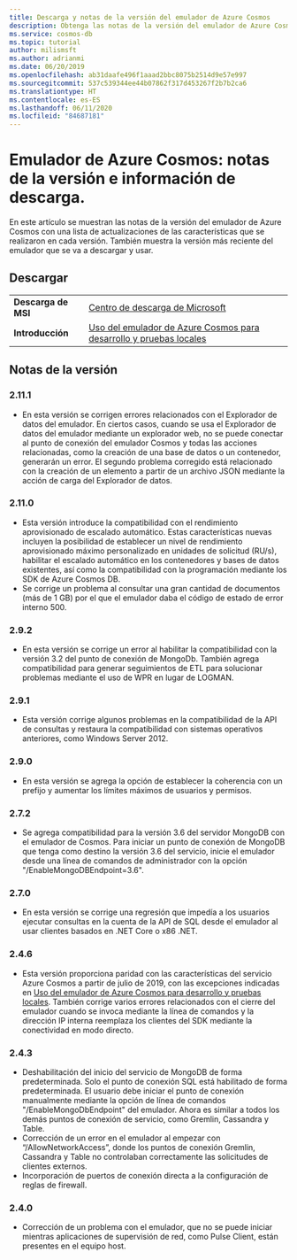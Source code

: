 ```yaml
---
title: Descarga y notas de la versión del emulador de Azure Cosmos
description: Obtenga las notas de la versión del emulador de Azure Cosmos para distintas versiones e información de descarga.
ms.service: cosmos-db
ms.topic: tutorial
author: milismsft
ms.author: adrianmi
ms.date: 06/20/2019
ms.openlocfilehash: ab31daafe496f1aaad2bbc8075b2514d9e57e997
ms.sourcegitcommit: 537c539344ee44b07862f317d453267f2b7b2ca6
ms.translationtype: HT
ms.contentlocale: es-ES
ms.lasthandoff: 06/11/2020
ms.locfileid: "84687181"
---
```

# <a name="azure-cosmos-emulator---release-notes-and-download-information"></a>Emulador de Azure Cosmos: notas de la versión e información de descarga.

En este artículo se muestran las notas de la versión del emulador de Azure Cosmos con una lista de actualizaciones de las características que se realizaron en cada versión. También muestra la versión más reciente del emulador que se va a descargar y usar.

## <a name="download"></a>Descargar

| | |
|---------|---------|
|**Descarga de MSI**|[Centro de descarga de Microsoft](https://aka.ms/cosmosdb-emulator)|
|**Introducción**|[Uso del emulador de Azure Cosmos para desarrollo y pruebas locales](local-emulator.md)|

## <a name="release-notes"></a>Notas de la versión

### <a name="2111"></a>2.11.1

- En esta versión se corrigen errores relacionados con el Explorador de datos del emulador. En ciertos casos, cuando se usa el Explorador de datos del emulador mediante un explorador web, no se puede conectar al punto de conexión del emulador Cosmos y todas las acciones relacionadas, como la creación de una base de datos o un contenedor, generarán un error. El segundo problema corregido está relacionado con la creación de un elemento a partir de un archivo JSON mediante la acción de carga del Explorador de datos.

### <a name="2110"></a>2.11.0

- Esta versión introduce la compatibilidad con el rendimiento aprovisionado de escalado automático. Estas características nuevas incluyen la posibilidad de establecer un nivel de rendimiento aprovisionado máximo personalizado en unidades de solicitud (RU/s), habilitar el escalado automático en los contenedores y bases de datos existentes, así como la compatibilidad con la programación mediante los SDK de Azure Cosmos DB.
- Se corrige un problema al consultar una gran cantidad de documentos (más de 1 GB) por el que el emulador daba el código de estado de error interno 500.

### <a name="292"></a>2.9.2

- En esta versión se corrige un error al habilitar la compatibilidad con la versión 3.2 del punto de conexión de MongoDb. También agrega compatibilidad para generar seguimientos de ETL para solucionar problemas mediante el uso de WPR en lugar de LOGMAN.

### <a name="291"></a>2.9.1

- Esta versión corrige algunos problemas en la compatibilidad de la API de consultas y restaura la compatibilidad con sistemas operativos anteriores, como Windows Server 2012.

### <a name="290"></a>2.9.0

- En esta versión se agrega la opción de establecer la coherencia con un prefijo y aumentar los límites máximos de usuarios y permisos.

### <a name="272"></a>2.7.2

- Se agrega compatibilidad para la versión 3.6 del servidor MongoDB con el emulador de Cosmos. Para iniciar un punto de conexión de MongoDB que tenga como destino la versión 3.6 del servicio, inicie el emulador desde una línea de comandos de administrador con la opción "/EnableMongoDBEndpoint=3.6".

### <a name="270"></a>2.7.0

- En esta versión se corrige una regresión que impedía a los usuarios ejecutar consultas en la cuenta de la API de SQL desde el emulador al usar clientes basados en .NET Core o x86 .NET.

### <a name="246"></a>2.4.6

- Esta versión proporciona paridad con las características del servicio Azure Cosmos a partir de julio de 2019, con las excepciones indicadas en [Uso del emulador de Azure Cosmos para desarrollo y pruebas locales](local-emulator.md). También corrige varios errores relacionados con el cierre del emulador cuando se invoca mediante la línea de comandos y la dirección IP interna reemplaza los clientes del SDK mediante la conectividad en modo directo.

### <a name="243"></a>2.4.3

- Deshabilitación del inicio del servicio de MongoDB de forma predeterminada. Solo el punto de conexión SQL está habilitado de forma predeterminada. El usuario debe iniciar el punto de conexión manualmente mediante la opción de línea de comandos "/EnableMongoDbEndpoint" del emulador. Ahora es similar a todos los demás puntos de conexión de servicio, como Gremlin, Cassandra y Table.
- Corrección de un error en el emulador al empezar con “/AllowNetworkAccess”, donde los puntos de conexión Gremlin, Cassandra y Table no controlaban correctamente las solicitudes de clientes externos.
- Incorporación de puertos de conexión directa a la configuración de reglas de firewall.

### <a name="240"></a>2.4.0

- Corrección de un problema con el emulador, que no se puede iniciar mientras aplicaciones de supervisión de red, como Pulse Client, están presentes en el equipo host.
